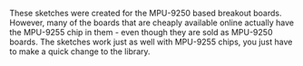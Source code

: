 These sketches were created for the MPU-9250 based breakout boards. However, many of the boards that are cheaply available online actually have the MPU-9255 chip in them - even though they are sold as MPU-9250 boards. The sketches work just as well with MPU-9255 chips, you just have to make a quick change to the library.
